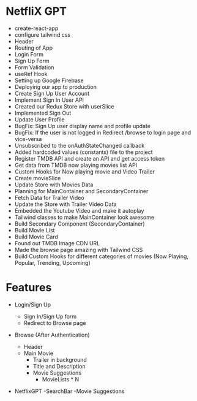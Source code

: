 # NetfliX GPT

- create-react-app
- configure tailwind css
- Header
- Routing of App
- Login Form
- Sign Up Form
- Form Validation
- useRef Hook
- Setting up Google Firebase
- Deploying our app to production
- Create Sign Up User Account
- Implement Sign In User API
- Created our Redux Store with userSlice
- Implemented Sign Out
- Update User Profile 
- BugFix: Sign Up user display name  and profile  update
- BugFix:  If the user is not logged in  Redirect /browse to login page  and vice-versa
- Unsubscribed to the onAuthStateChanged callback
- Added hardcoded values (constants) file to the project
- Register TMDB API and create an API and get access token
- Get data from TMDB now playing movies list API
- Custom Hooks for Now playing movie and Video Trailer
- Create movieSlice
- Update Store with Movies Data
- Planning for MainContainer and SecondaryContainer
- Fetch Data for Trailer Video
- Update the Store with Trailer Video Data
- Embedded the Youtube Video and make it autoplay
- Tailwind classes to make MainContainer look awesome
- Build Secondary Component (SecondaryContainer)
- Build Movie List
- Build Movie Card
- Found out TMDB Image CDN URL
- Made the browse page amazing with Tailwind CSS
- Build Custom Hooks for different categories of movies (Now Playing, Popular, Trending, Upcoming)




# Features
- Login/Sign Up 
    - Sign In/Sign Up form
    - Redirect to Browse page
- Browse (After Authentication)
    - Header
    - Main Movie
        - Trailer in background
        - Title and Description 
        - Movie Suggestions
            - MovieLists * N

- NetflixGPT
    -SearchBar 
    -Movie Suggestions
